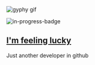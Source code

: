 ![gyphy gif](https://media4.giphy.com/media/3ov9jHS5P6mMeJxKlG/giphy.gif?cid=bfae7322769881e90e9d7f5679acca84d051909fd136fd59&rid=giphy.gif&ct=g)

![in-progress-badge](https://img.shields.io/badge/IN-PROGRESS-brightgreen)

## [I'm feeling lucky](https://fct5mvs0s5.execute-api.us-east-2.amazonaws.com)

Just another developer in github
